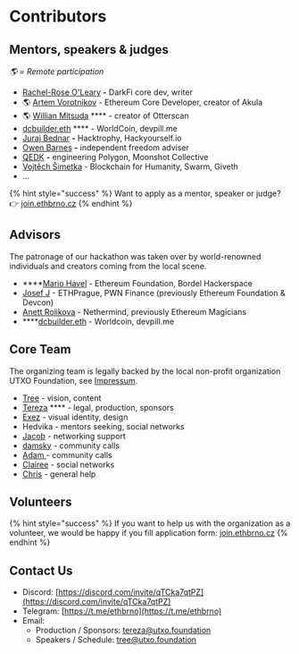 # Contributors

## Mentors, speakers & judges

_🌎  = Remote participation_

* [Rachel-Rose O'Leary](https://twitter.com/lunar\_mining) **-** DarkFi core dev, writer
* 🌎 [Artem Vorotnikov](https://twitter.com/vorot93) - Ethereum Core Developer, creator of Akula
* 🌎 [Willian Mitsuda](https://twitter.com/wmitsuda) **** - creator of Otterscan
* [dcbuilder.eth](https://twitter.com/DCbuild3r) **** - WorldCoin, devpill.me
* [Juraj Bednar](https://twitter.com/jurbed) **-** Hacktrophy, Hackyourself.io
* [Owen Barnes](https://twitter.com/temporalwave) **-** independent freedom adviser
* [QEDK](https://twitter.com/qedk\_) **-** engineering Polygon, Moonshot Collective
* [Vojtěch Šimetka](https://twitter.com/vojtechsimetka) - Blockchain for Humanity, Swarm, Giveth
* ...

{% hint style="success" %}
Want to apply as a mentor, speaker or judge? 👉 [join.ethbrno.cz](https://join.ethbrno.cz/)
{% endhint %}

## Advisors

The patronage of our hackathon was taken over by world-renowned individuals and creators coming from the local scene.

* ****[Mario Havel](https://twitter.com/TMIYChao) - Ethereum Foundation, Bordel Hackerspace
* [Josef J](https://twitter.com/JosefJ\_) - ETHPrague, PWN Finance (previously Ethereum Foundation & Devcon)
* [Anett Rolikova](https://twitter.com/AnettRolikova) - Nethermind, previously Ethereum Magicians
* ****[dcbuilder.eth](https://twitter.com/DCbuild3r) - Worldcoin, devpill.me

## Core Team

The organizing team is legally backed by the local non-profit organization UTXO Foundation, see [Impressum](../impressum.md).

* [Tree](https://twitter.com/treecz) - vision, content
* [Tereza](https://twitter.com/terkastarostova) **** -  legal, production, sponsors
* [Exez](https://twitter.com/OndraPulc) - visual identity, design
* Hedvika - mentors seeking, social networks
* [Jacob](https://twitter.com/jacobjelen) - networking support
* [damsky](https://twitter.com/helloitsdamsky) - community calls
* [Adam ](https://twitter.com/vorcigernix)- community calls
* [Clairee](https://twitter.com/De\_luneClaire) - social networks
* [Chris](https://twitter.com/chrishobcroft) - general help

## Volunteers

{% hint style="success" %}
If you want to help us with the organization as a volunteer, we would be happy if you fill application form: [join.ethbrno.cz](https://join.ethbrno.cz)
{% endhint %}

## Contact Us

* Discord: [https://discord.com/invite/qTCka7qtPZ](https://discord.com/invite/qTCka7qtPZ)
* Telegram: [https://t.me/ethbrno](https://t.me/ethbrno)
* Email:
  * Production / Sponsors: [tereza@utxo.foundation](mailto:tereza@utxo.foundation)
  * Speakers / Schedule: [tree@utxo.foundation](mailto:tree@utxo.foundation)
